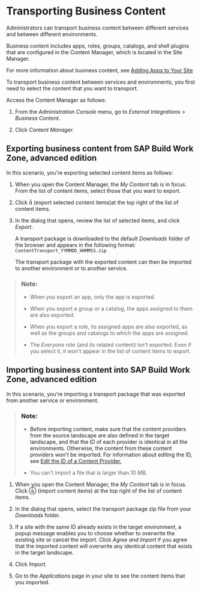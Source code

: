 <!-- loioe89a79c691f849a2a98e7da292b37413 -->

<link rel="stylesheet" type="text/css" href="css/sap-icons.css"/>

# Transporting Business Content

Administrators can transport business content between different services and between different environments.

Business content includes apps, roles, groups, catalogs, and shell plugins that are configured in the Content Manager, which is located in the Site Manager.

For more information about business content, see [Adding Apps to Your Site](adding-apps-to-your-site-cb936ef.md)

To transport business content between services and environments, you first need to select the content that you want to transport.

Access the Content Manager as follows:

1.  From the *Administration Console* menu, go to *External Integrations* \> *Business Content*.

2.  Click *Content Manager*.




<a name="loioe89a79c691f849a2a98e7da292b37413__section_dqv_kmy_cpb"/>

## Exporting business content from SAP Build Work Zone, advanced edition

In this scenario, you're exporting selected content items as follows:

1.  When you open the Content Manager, the *My Content* tab is in focus. From the list of content items, select those that you want to export.

2.  Click <span class="SAP-icons"></span> \(export selected content items\)at the top right of the list of content items.

3.  In the dialog that opens, review the list of selected items, and click *Export*.

    A transport package is downloaded to the default *Downloads* folder of the browser and appears in the following format: `ContentTransport_YYMMDD_HHMMSS.zip`

    The transport package with the exported content can then be imported to another environment or to another service.


> ### Note:  
> -   When you export an app, only the app is exported.
> 
> -   When you export a group or a catalog, the apps assigned to them are also exported.
> 
> -   When you export a role, its assigned apps are also exported, as well as the groups and catalogs to which the apps are assigned.
> 
> -   The *Everyone* role \(and its related content\) isn't exported. Even if you select it, it won't appear in the list of content items to export.



<a name="loioe89a79c691f849a2a98e7da292b37413__section_qsk_pry_cpb"/>

## Importing business content into SAP Build Work Zone, advanced edition

In this scenario, you're importing a transport package that was exported from another service or environment.

> ### Note:  
> -   Before importing content, make sure that the content providers from the source landscape are also defined in the target landscape, and that the ID of each provider is identical in all the environments. Otherwise, the content from these content providers won't be imported. For information about editing the ID, see [Edit the ID of a Content Provider.](https://help.sap.com/viewer/8c8e1958338140699bd4811b37b82ece/Cloud/en-US/28d9ffac644940048f6cb92e14ef2b96.html)
> 
> -   You can't import a file that is larger than 10 MB.

1.  When you open the Content Manager, the *My Content* tab is in focus. Click <span class="SAP-icons"></span> \(import content items\) at the top right of the list of content items.

2.  In the dialog that opens, select the transport package zip file from your *Downloads* folder.

3.  If a site with the same ID already exists in the target environment, a popup message enables you to choose whether to overwrite the existing site or cancel the import. Click *Agree and Import* if you agree that the imported content will overwrite any identical content that exists in the target landscape.

4.  Click *Import*.

5.  Go to the *Applications* page in your site to see the content items that you imported.


